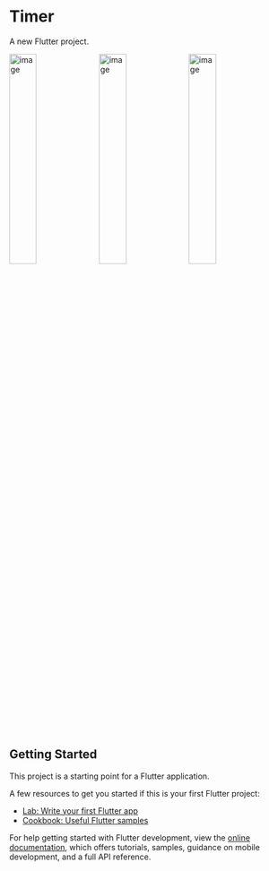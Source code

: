 # Timer

A new Flutter project.

<img width="31%" alt="image" src="https://github.com/gisellekim/flutter-WebComic/assets/69022097/47ce8ebf-b541-4069-ba6b-2733329ccf8f">
<img width="31%" alt="image" src="https://github.com/gisellekim/flutter-WebComic/assets/69022097/b3a3a172-4ee4-4eb8-8cdc-ef496121b98b">
<img width="31%" alt="image" src="https://github.com/gisellekim/flutter-WebComic/assets/69022097/4b2ba51f-bf76-489c-88de-11023a7a9b35">

## Getting Started

This project is a starting point for a Flutter application.

A few resources to get you started if this is your first Flutter project:

- [Lab: Write your first Flutter app](https://docs.flutter.dev/get-started/codelab)
- [Cookbook: Useful Flutter samples](https://docs.flutter.dev/cookbook)

For help getting started with Flutter development, view the
[online documentation](https://docs.flutter.dev/), which offers tutorials,
samples, guidance on mobile development, and a full API reference.
